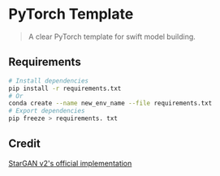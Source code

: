 # PyTorch Template
> A clear PyTorch template for swift model building.

## Requirements
```sh
# Install dependencies
pip install -r requirements.txt
# Or
conda create --name new_env_name --file requirements.txt
# Export dependencies
pip freeze > requirements. txt
```

## Credit
[StarGAN v2's official implementation](https://github.com/clovaai/stargan-v2)